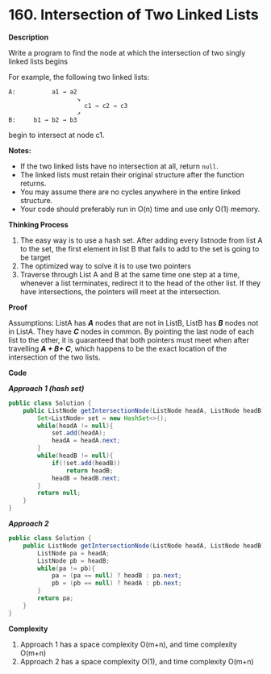 # 160. Intersection of Two Linked Lists

**Description**

Write a program to find the node at which the intersection of two singly linked lists begins

For example, the following two linked lists:

```
A:          a1 → a2
                   ↘
                     c1 → c2 → c3
                   ↗            
B:     b1 → b2 → b3

```

begin to intersect at node c1.

**Notes:**

- If the two linked lists have no intersection at all, return `null`.
- The linked lists must retain their original structure after the function returns.
- You may assume there are no cycles anywhere in the entire linked structure.
- Your code should preferably run in O(n) time and use only O(1) memory.

**Thinking Process**

1. The easy way is to use a hash set. After adding every listnode from list A to the set, the first element in list B that fails to add to the set is going to be target
2. The optimized way to solve it is to use two pointers
3. Traverse through List A and B at the same time one step at a time, whenever a list terminates, redirect it to the head of the other list. If they have intersections, the pointers will meet at the intersection. 

**Proof**

Assumptions: ListA has ***A*** nodes that are not in ListB, ListB has ***B*** nodes not in ListA. They have ***C*** nodes in common. By pointing the last node of each list to the other, it is guaranteed that both pointers must meet when after travelling ***A + B+ C***, which happens to be the exact location of the intersection of the two lists. 

**Code**

***Approach 1 (hash set)***

```java
public class Solution {
    public ListNode getIntersectionNode(ListNode headA, ListNode headB) {
        Set<ListNode> set = new HashSet<>();
        while(headA != null){
            set.add(headA);
            headA = headA.next;
        }
        while(headB != null){
            if(!set.add(headB))
                return headB;
            headB = headB.next;
        }
        return null;
    }
}
```

***Approach 2***

```java
public class Solution {
    public ListNode getIntersectionNode(ListNode headA, ListNode headB) {
        ListNode pa = headA;
        ListNode pb = headB;
        while(pa != pb){
            pa = (pa == null) ? headB : pa.next;
            pb = (pb == null) ? headA : pb.next;
        }
        return pa;
    }
}
```

**Complexity**

1. Approach 1 has a space complexity O(m+n), and time complexity O(m+n)
2. Approach 2 has a space complexity O(1), and time complexity O(m+n)